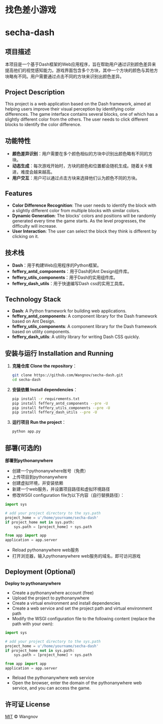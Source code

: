 # 找色差小游戏
# secha-dash

## 项目描述
本项目是一个基于Dash框架的Web应用程序，旨在帮助用户通过识别颜色差异来提高他们的视觉感知能力。游戏界面包含多个方块，其中一个方块的颜色与其他方块略有不同。用户需要通过点击不同的方块来识别出颜色差异。

## Project Description
This project is a web application based on the Dash framework, aimed at helping users improve their visual perception by identifying color differences. The game interface contains several blocks, one of which has a slightly different color from the others. The user needs to click different blocks to identify the color difference.

## 功能特性
- **颜色差异识别**：用户需要在多个颜色相似的方块中识别出颜色略有不同的方块。
- **动态生成**：每次游戏开始时，方块的颜色和位置都会随机生成。随着关卡推进，难度会越来越高。
- **用户交互**：用户可以通过点击方块来选择他们认为颜色不同的方块。

## Features
- **Color Difference Recognition**: The user needs to identify the block with a slightly different color from multiple blocks with similar colors.
- **Dynamic Generation**: The blocks' colors and positions will be randomly generated every time the game starts. As the level progresses, the difficulty will increase.
- **User Interaction**: The user can select the block they think is different by clicking on it.

## 技术栈
- **Dash**：用于构建Web应用程序的Python框架。
- **feffery_antd_components**：用于Dash的Ant Design组件库。
- **feffery_utils_components**：用于Dash的实用组件库。
- **feffery_dash_utils**：用于快速编写Dash css的实用工具库。

## Technology Stack
- **Dash**: A Python framework for building web applications.
- **feffery_antd_components**: A component library for the Dash framework based on Ant Design.
- **feffery_utils_components**: A component library for the Dash framework based on utility components.
- **feffery_dash_utils**: A utility library for writing Dash CSS quickly.


## 安装与运行 Installation and Running
1. **克隆仓库 Clone the repository**：
   ```bash
   git clone https://github.com/Wangnov/secha-dash.git
   cd secha-dash
   ```

2. **安装依赖 Install dependencies**：
   ```bash
   pip install -r requirements.txt
   pip install feffery_antd_components --pre -U
   pip install feffery_utils_components --pre -U
   pip install feffery_dash_utils --pre -U
   ```


3. **运行项目 Run the project**：
   ```bash
   python app.py
   ```

## 部署(可选的)
**部署到pythonanywhere**
- 创建一个pythonanywhere账号（免费）
- 上传项目到pythonanywhere
- 创建虚拟环境，并安装依赖
- 新建一个web服务，并设置项目路径和虚拟环境路径
- 修改WSGI configuration file为以下内容（自行替换路径）：
```python
import sys

# add your project directory to the sys.path
project_home = u'/home/yourname/secha-dash'
if project_home not in sys.path:
    sys.path = [project_home] + sys.path

from app import app
application = app.server
```
- Reload pythonanywhere web服务
- 打开浏览器，输入pythonanywhere web服务的域名，即可访问游戏

## Deployment (Optional)
**Deploy to pythonanywhere**
- Create a pythonanywhere account (free)
- Upload the project to pythonanywhere
- Create a virtual environment and install dependencies
- Create a web service and set the project path and virtual environment path
- Modify the WSGI configuration file to the following content (replace the path with your own):
```python
import sys

# add your project directory to the sys.path
project_home = u'/home/yourname/secha-dash'
if project_home not in sys.path:
    sys.path = [project_home] + sys.path

from app import app
application = app.server
```
- Reload the pythonanywhere web service
- Open the browser, enter the domain of the pythonanywhere web service, and you can access the game.


## 许可证 License
[MIT](https://github.com/Wangnov/secha-dash/blob/main/LICENSE) © Wangnov

